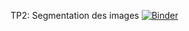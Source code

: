 TP2: Segmentation des images
[![Binder](https://mybinder.org/badge_logo.svg)](https://mybinder.org/v2/gh/YazidiNourhene/DM/main?labpath=TP2%2FSegmentation.ipynb)
